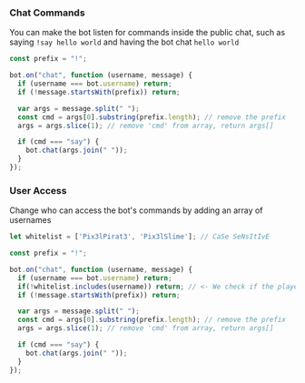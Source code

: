### Chat Commands
You can make the bot listen for commands inside the public chat, such as saying `!say hello world` and having the bot chat `hello world`
```js
const prefix = "!";

bot.on("chat", function (username, message) {
  if (username === bot.username) return;
  if (!message.startsWith(prefix)) return;

  var args = message.split(" ");
  const cmd = args[0].substring(prefix.length); // remove the prefix
  args = args.slice(1); // remove 'cmd' from array, return args[]

  if (cmd === "say") {
    bot.chat(args.join(" "));
  }
});
```

### User Access
Change who can access the bot's commands by adding an array of usernames
```js
let whitelist = ['Pix3lPirat3', 'Pix3lSlime']; // CaSe SeNsItIvE
````

```js
const prefix = "!";

bot.on("chat", function (username, message) {
  if (username === bot.username) return;
  if(!whitelist.includes(username)) return; // <- We check if the player's username is in the whitelist array
  if (!message.startsWith(prefix)) return;

  var args = message.split(" ");
  const cmd = args[0].substring(prefix.length); // remove the prefix
  args = args.slice(1); // remove 'cmd' from array, return args[]

  if (cmd === "say") {
    bot.chat(args.join(" "));
  }
});
```